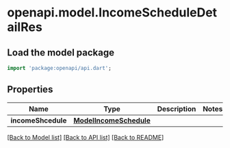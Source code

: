 # openapi.model.IncomeScheduleDetailRes

## Load the model package
```dart
import 'package:openapi/api.dart';
```

## Properties
Name | Type | Description | Notes
------------ | ------------- | ------------- | -------------
**incomeShcedule** | [**ModelIncomeSchedule**](ModelIncomeSchedule.md) |  | 

[[Back to Model list]](../README.md#documentation-for-models) [[Back to API list]](../README.md#documentation-for-api-endpoints) [[Back to README]](../README.md)


